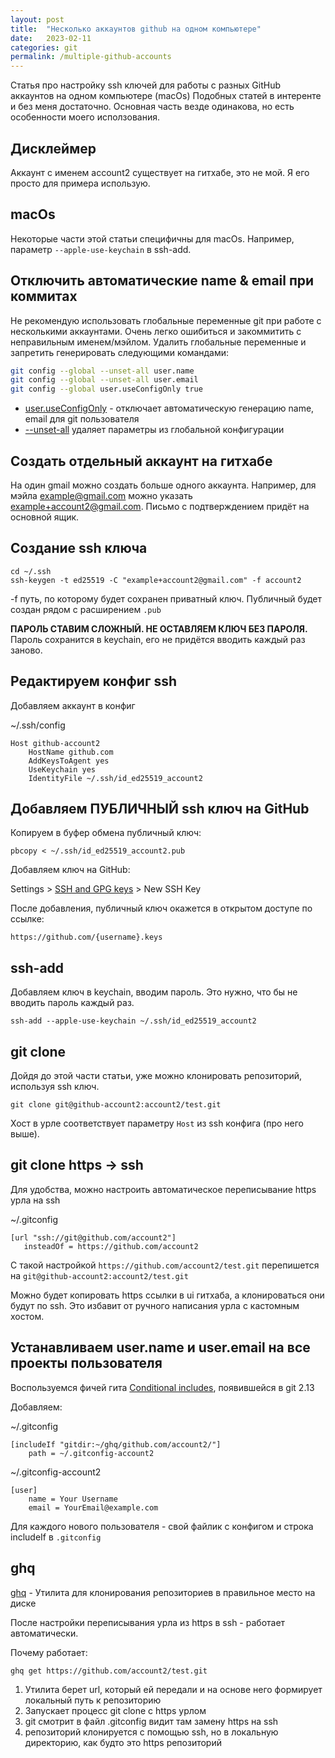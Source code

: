 ```yaml
---
layout: post
title:  "Несколько аккаунтов github на одном компьютере"
date:   2023-02-11
categories: git
permalink: /multiple-github-accounts
---
```


Статья про настройку ssh ключей для работы с разных GitHub аккаунтов на одном компьютере (macOs)
Подобных статей в интеренте и без меня достаточно.
Основная часть везде одинакова, но есть особенности моего исползования.

## Дисклеймер

Аккаунт с именем account2 существует на гитхабе, это не мой. Я его просто для примера использую.

## macOs

Некоторые части этой статьи специфичны для macOs. Например, параметр `--apple-use-keychain` в ssh-add.

## Отключить автоматические name & email при коммитах

Не рекомендую использовать глобальные переменные git при работе с несколькими аккаунтами. Очень легко ошибиться и закоммитить с неправильным именем/мэйлом.
Удалить глобальные переменные и запретить генерировать следующими командами:

```bash
git config --global --unset-all user.name
git config --global --unset-all user.email
git config --global user.useConfigOnly true
```

- [user.useConfigOnly](https://git-scm.com/docs/git-config#Documentation/git-config.txt-useruseConfigOnly) - отключает автоматическую генерацию name, email для git пользователя
- [--unset-all](https://git-scm.com/docs/git-config#Documentation/git-config.txt---unset-all) удаляет параметры из глобальной конфигурации

## Создать отдельный аккаунт на гитхабе

На один gmail можно создать больше одного аккаунта. Например, для мэйла example@gmail.com можно указать example+account2@gmail.com.
Письмо с подтверждением придёт на основной ящик.

## Создание ssh ключа

```
cd ~/.ssh
ssh-keygen -t ed25519 -C "example+account2@gmail.com" -f account2
```

-f путь, по которому будет сохранен приватный ключ. Публичный будет создан рядом с расширением `.pub`

**ПАРОЛЬ СТАВИМ СЛОЖНЫЙ. НЕ ОСТАВЛЯЕМ КЛЮЧ БЕЗ ПАРОЛЯ.** Пароль сохранится в keychain, его не придётся вводить каждый раз заново.

## Редактируем конфиг ssh

Добавляем аккаунт в конфиг

<p class="filename">~/.ssh/config</p>

```
Host github-account2
    HostName github.com
    AddKeysToAgent yes
    UseKeychain yes
    IdentityFile ~/.ssh/id_ed25519_account2
```

## Добавляем ПУБЛИЧНЫЙ ssh ключ на GitHub

Копируем в буфер обмена публичный ключ:

```
pbcopy < ~/.ssh/id_ed25519_account2.pub
```

Добавляем ключ на GitHub:

Settings > [SSH and GPG keys](https://github.com/settings/keys) > New SSH Key

После добавления, публичный ключ окажется в открытом доступе по ссылке:

`https://github.com/{username}.keys`


## ssh-add

Добавляем ключ в keychain, вводим пароль. Это нужно, что бы не вводить пароль каждый раз.

```
ssh-add --apple-use-keychain ~/.ssh/id_ed25519_account2
```

## git clone

Дойдя до этой части статьи, уже можно клонировать репозиторий, используя ssh ключ.

```
git clone git@github-account2:account2/test.git
```

Хост в урле соответствует параметру `Host` из ssh конфига (про него выше).

## git clone https -> ssh

Для удобства, можно настроить автоматическое переписывание https урла на ssh

<p class="filename">~/.gitconfig</p>

```
[url "ssh://git@github.com/account2"]
   insteadOf = https://github.com/account2
```

С такой настройкой `https://github.com/account2/test.git` перепишется на `git@github-account2:account2/test.git`

Можно будет копировать https ссылки в ui гитхаба, а клонироваться они будут по ssh. Это избавит от ручного написания урла с кастомным хостом.

## Устанавливаем user.name и user.email на все проекты пользователя

Воспользуемся фичей гита [Conditional includes](https://git-scm.com/docs/git-config#_conditional_includes), появившейся в git 2.13

Добавляем:

<p class="filename">~/.gitconfig</p>

```
[includeIf "gitdir:~/ghq/github.com/account2/"]
    path = ~/.gitconfig-account2
```

<p class="filename">~/.gitconfig-account2</p>

```
[user]
    name = Your Username
    email = YourEmail@example.com
```

Для каждого нового пользователя - свой файлик с конфигом и строка includeIf в `.gitconfig`

## ghq

[ghq](https://github.com/x-motemen/ghq) - Утилита для клонирования репозиториев в правильное место на диске

После настройки переписывания урла из https в ssh - работает автоматически.

Почему работает:

```
ghq get https://github.com/account2/test.git
```

1. Утилита берет url, который ей передали и на основе него формирует локальный путь к репозиторию
2. Запускает процесс git clone с https урлом
3. git смотрит в файл .gitconfig видит там замену https на ssh
4. репозиторий клонируется с помощью ssh, но в локальную директорию, как будто это https репозиторий
